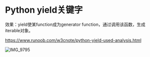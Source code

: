 # Python yield关键字

效果：yield使某function成为generator function，通过调用该函数，生成iterable对象。

https://www.runoob.com/w3cnote/python-yield-used-analysis.html

![IMG_9795](https://oj84-1259326782.cos.ap-chengdu.myqcloud.com/uPic/2021/08_03_IMG_9795.JPG)